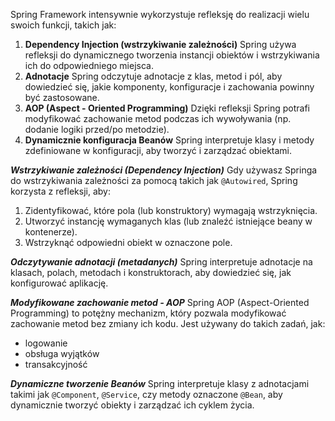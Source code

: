 Spring Framework intensywnie wykorzystuje refleksję do realizacji wielu swoich funkcji, takich jak:
1. **Dependency Injection (wstrzykiwanie zależności)** Spring używa refleksji do dynamicznego tworzenia instancji obiektów i wstrzykiwania ich do odpowiedniego miejsca.
2. **Adnotacje** Spring odczytuje adnotacje z klas, metod i pól, aby dowiedzieć się, jakie komponenty, konfiguracje i zachowania powinny być zastosowane.
3. **AOP (Aspect - Oriented Programming)** Dzięki refleksji Spring potrafi modyfikować zachowanie metod podczas ich wywoływania (np. dodanie logiki przed/po metodzie).
4. **Dynamicznie konfiguracja Beanów** Spring interpretuje klasy i metody zdefiniowane w konfiguracji, aby tworzyć i zarządzać obiektami.

***Wstrzykiwanie zależności (Dependency Injection)***
Gdy używasz Springa do wstrzykiwania zależności za pomocą takich jak `@Autowired`, Spring korzysta z refleksji, aby:
1. Zidentyfikować, które pola (lub konstruktory) wymagają wstrzyknięcia.
2. Utworzyć instancję wymaganych klas (lub znaleźć istniejące beany w kontenerze).
3. Wstrzyknąć odpowiedni obiekt w oznaczone pole.

***Odczytywanie adnotacji (metadanych)***
Spring interpretuje adnotacje na klasach, polach, metodach i konstruktorach, aby dowiedzieć się, jak konfigurować aplikację.

***Modyfikowane zachowanie metod - AOP***
Spring AOP (Aspect-Oriented Programming) to potężny mechanizm, który pozwala modyfikować zachowanie metod bez zmiany ich kodu. Jest używany do takich zadań, jak:
- logowanie
- obsługa wyjątków
- transakcyjność

***Dynamiczne tworzenie Beanów***
Spring interpretuje klasy z adnotacjami takimi jak `@Component`, `@Service`, czy metody oznaczone `@Bean`, aby dynamicznie tworzyć obiekty i zarządzać ich cyklem życia.